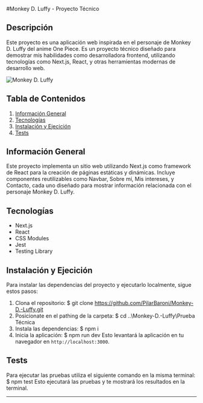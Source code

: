 
#Monkey D. Luffy - Proyecto Técnico

## Descripción
Este proyecto es una aplicación web inspirada en el personaje de Monkey D. Luffy del anime One Piece. Es un proyecto técnico diseñado para demostrar mis habilidades como desarrolladora frontend, utilizando tecnologías como Next.js, React, y otras herramientas modernas de desarrollo web.

![Monkey D. Luffy](./Prueba%20Técnica/public/customers/LuffyCabecera.gif)

## Tabla de Contenidos
1. [Información General](#información-general)
2. [Tecnologías](#tecnologías)
3. [Instalación y Ejecición](#instalaciónyejecución)
5. [Tests](#tests)

## Información General
Este proyecto implementa un sitio web utilizando Next.js como framework de React para la creación de páginas estáticas y dinámicas. Incluye componentes reutilizables como Navbar, Sobre mí, Mis intereses, y Contacto, cada uno diseñado para mostrar información relacionada con el personaje Monkey D. Luffy.


## Tecnologías
- Next.js
- React
- CSS Modules
- Jest
- Testing Library

## Instalación y Ejecición
Para instalar las dependencias del proyecto y ejecutarlo localmente, sigue estos pasos:
1. Clona el repositorio:
    $ git clone https://github.com/PilarBaroni/Monkey-D.-Luffy.git
2. Posicionate en el pathing de la carpeta: 
    $ cd ..\Monkey-D.-Luffy\Prueba Técnica
3. Instala las dependencias:
    $ npm i
4. Inicia la aplicación:
    $ npm run dev
Esto levantará la aplicación en tu navegador en `http://localhost:3000`.

## Tests
Para ejecutar las pruebas utiliza el siguiente comando en la misma terminal: $ npm test
Esto ejecutará las pruebas y te mostrará los resultados en la terminal.

---
